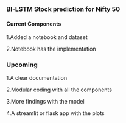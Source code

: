 ### BI-LSTM Stock prediction for Nifty 50

#### Current Components

1.Added a notebook and dataset

2.Notebook has the implementation

### Upcoming

1.A clear documentation

2.Modular coding with all the components

3.More findings with the model

4.A streamlit or flask app with the plots